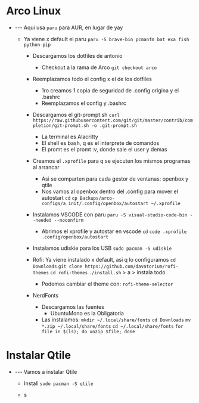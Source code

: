 # Arco Linux

- --- Aqui usa     `paru`     para AUR, en lugar de    yay
  - Ya viene x default el    paru
        `paru -S brave-bin pcmanfm bat exa fish python-pip`

    - Descargamos los dotfiles de antonio
      - Checkout a la rama de   Arco
        `git checkout arco`

    - Reemplazamos todo el config x el de los dotfiles
      - 1ro creamos 1 copia de seguridad de    .config    origina y el     .bashrc
      - Reemplazamos el config y .bashrc

    - Descargamos el  git-prompt.sh
        `curl https://raw.githubusercontent.com/git/git/master/contrib/completion/git-prompt.sh -o .git-prompt.sh`
        - La terminal es Alacritty
        - El  shell  es bash, q es el interprete de comandos
        - El   promt    es el promt :v, donde sale el user y demas

    - Creamos el     `.xprofile`     para q se ejecuten los mismos programas al arrancar
      - Asi se comparten para cada gestor de ventanas: openbox y qtile
      - Nos vamos al  openbox  dentro del   .config   para mover el autostart
        `cd`
        `cp Backups/arco-configs/a_init/.config/openbox/autostart ~/.xprofile`
    


    - Instalamos VSCODE con paru
        `paru -S visual-studio-code-bin --needed --noconfirm`
      - Abrimos el xprofile y autostar en vscode
        `cd`
        `code .xprofile .config/openbox/autostart`

    - Instalamos   udiskie   para los USB
        `sudo pacman -S udiskie`
    
    - Rofi: Ya viene instalado x default, asi q lo configuramos
        `cd Downloads`
        `git clone https://github.com/davatorium/rofi-themes`
        `cd rofi-themes`
        `./install.sh` > a > instala todo

      - Podemos cambiar el theme con:   `rofi-theme-selector`


    - NerdFonts
      - Descargamos las fuentes
        - UbuntuMono es la Obligatoria
      - Las instalamos:
        `mkdir ~/.local/share/fonts`
        `cd Downloads`
        `mv *.zip ~/.local/share/fonts`
        `cd ~/.local/share/fonts`
        `for file in $(ls); do unzip $file; done`


    


# Instalar Qtile
- --- Vamos a instalar Qtile
  - Install
    `sudo pacman -S qtile`

  - s













